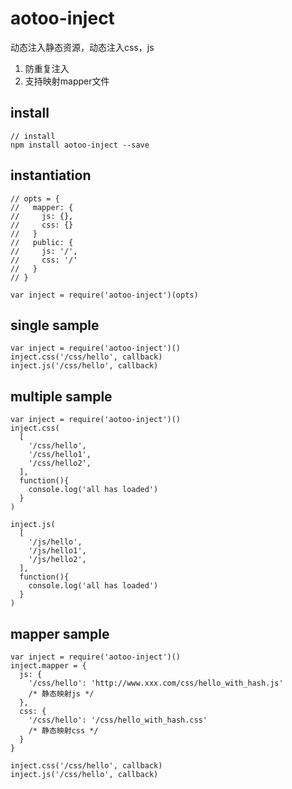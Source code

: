 # aotoo-inject
动态注入静态资源，动态注入css，js
1. 防重复注入  
2. 支持映射mapper文件

## install
```
// install
npm install aotoo-inject --save
```

## instantiation
```
// opts = {
//   mapper: {
//     js: {},
//     css: {}
//   }
//   public: {
//     js: '/',
//     css: '/'
//   }
// }

var inject = require('aotoo-inject')(opts)
```

## single sample
```
var inject = require('aotoo-inject')()
inject.css('/css/hello', callback)
inject.js('/css/hello', callback)
```

## multiple sample
```
var inject = require('aotoo-inject')()
inject.css(
  [
    '/css/hello',
    '/css/hello1',
    '/css/hello2',
  ], 
  function(){
    console.log('all has loaded')
  }
)

inject.js(
  [
    '/js/hello',
    '/js/hello1',
    '/js/hello2',
  ], 
  function(){
    console.log('all has loaded')
  }
)
```


## mapper sample
```
var inject = require('aotoo-inject')()
inject.mapper = {
  js: { 
    '/css/hello': 'http://www.xxx.com/css/hello_with_hash.js'
    /* 静态映射js */
  },
  css: {
    '/css/hello': '/css/hello_with_hash.css'
    /* 静态映射css */
  }
}

inject.css('/css/hello', callback)
inject.js('/css/hello', callback)
```